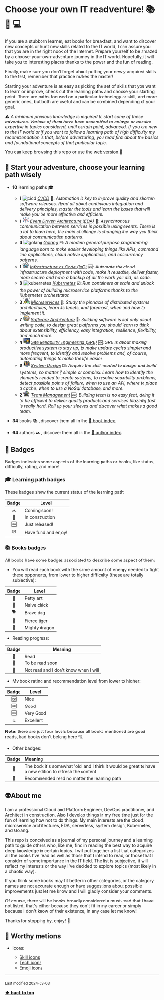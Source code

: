 
[//]: # (Auto generated file from templates)


# Choose your own IT readventure! :books: :sunrise_over_mountains: :computer:

If you are a stubborn learner, eat books for breakfast, and want to discover new concepts or hunt new skills related to the IT world, I can assure you that you are in the right nook of the Internet. Prepare yourself to be amazed by a choose-your-own-adventure journey in the IT world. Hopefully, it will take you to interesting places thanks to the power and the fun of reading.

Finally, make sure you don’t forget about putting your newly acquired skills to the test, remember that practice makes the master!

Starting your adventure is as easy as picking the set of skills that you want to learn or improve, check out the learning paths and choose your starting point. There are paths focused on a particular technology or skill, and more generic ones, but both are useful and can be combined depending of your goal.


:warning: *A minimum previous knowledge is required to start some of these adventures. Various of them have been assembled to enlarge or acquire expertise in topics considered, until certain point, advanced. If you are new to the IT world or if you want to follow a learning path of high difficulty my recommendation is that, before adventuring, you read first about the basics and foundational concepts of that particular topic.*

You can keep browsing this repo or use the [web version :rocket:](https://itreadventure.madravings.wtf).

## :checkered_flag: Start your adventure, choose your learning path wisely


- **10** learning paths :mortar_board:
  - **1** <img height="20" src="https://user-images.githubusercontent.com/25181517/183868728-b2e11072-00a5-47e2-8a4e-4ebbb2b8c554.png" alt="cicd" title="CI/CD"/> [*CI/CD*](/content/learning-paths/cicd) :construction:: *Automation is key to improve quality and shorten software releases. Read all about continuous integration and delivery principles, master the tools and learn the bases that will make you be more effective and efficient.*
  - **1** <img height="20" src="/assets/learning-paths/icons/eda.png" alt="event-driven-architecture" title="Event Driven Architecture (EDA)"/> [*Event Driven Architecture (EDA)*](/content/learning-paths/event-driven-architecture) :construction:: *Asynchronous communication between services is possible using events. There is a lot to learn here, the main challenge is changing the way you think about communication patterns.*
  - **4** <img height="20" src="https://skillicons.dev/icons?i=go" alt="golang" title="Golang"/> [*Golang*](/content/learning-paths/golang) :ballot_box_with_check:: *A modern general purpose programming language born to make easier developing things like APIs, command line applications, cloud native applications, and concurrency patterns.*
  - **1** <img height="20" src="/assets/learning-paths/icons/iac.png" alt="iac" title="Infrastructure as Code (IaC)"/> [*Infrastructure as Code (IaC)*](/content/learning-paths/iac) :new:: *Automate the cloud infrastructure deployment with code, make it reusable, deliver faster, more secure and have a backup of all the work you did, as code.*
  - **8** <img height="20" src="https://user-images.githubusercontent.com/25181517/182534006-037f08b5-8e7b-4e5f-96b6-5d2a5558fa85.png" alt="kubernetes" title="Kubernetes"/> [*Kubernetes*](/content/learning-paths/kubernetes) :ballot_box_with_check:: *Run containers at scale and unlock the power of building microservice platforms thanks to the Kubernetes orchestrator.*
  - **3** <img height="20" src="/assets/learning-paths/icons/microservices.png" alt="microservices" title="Microservices"/> [*Microservices*](/content/learning-paths/microservices) :construction:: *Study the pinnacle of distributed systems architectures, learn its tenets, and foremost, when and how to implement it.*
  - **7** <img height="20" src="/assets/learning-paths/icons/software-architecture.png" alt="software-architecture" title="Software Architecture"/> [*Software Architecture*](/content/learning-paths/software-architecture) :construction:: *Building software is not only about writing code, to design great platforms you should learn to think about extensibility, efficiency, easy integration, resilience, flexibility, and much more.*
  - **4** <img height="20" src="/assets/learning-paths/icons/sre.png" alt="sre" title="Site Reliability Engineering (SRE)"/> [*Site Reliability Engineering (SRE)*](/content/learning-paths/sre) :new:: *SRE is about making productive system to stay up, to make update cycles simpler and more frequent, to identify and resolve problems and, of course, automating things to make the life easier.*
  - **6** <img height="20" src="/assets/learning-paths/icons/system-design.png" alt="system-design" title="System Design"/> [*System Design*](/content/learning-paths/system-design) :ballot_box_with_check:: *Acquire the skill needed to design and build systems, no matter if simple or complex. Learn how to identify the elements needed to create systems, to resolve scalability problems, detect possible points of failure, when to use an API, where to place a cache, when to use a NoSql database, and more.*
  - **2** <img height="20" src="/assets/learning-paths/icons/team-management.png" alt="team-management" title="Team Management"/> [*Team Management*](/content/learning-paths/team-management) :new:: *Building team is no easy feat, doing it to be efficient to deliver quality products and services blazinlig fast is really hard. Roll up your sleeves and discover what makes a good team.*

- **34** books :books: , discover them all in the [:scroll: book index](./content/book-index.md).
- **64** authors :black_nib: , discover them all in the [:scroll: author index](./content/author-index.md).

## :name_badge: Badges

Badges indicates some aspects of the learning paths or books, like status, difficulty, rating, and more!

### :mortar_board: Learning path badges

These badges show the current status of the learning path:

| Badge | Level |
| :---: | --- |
| :soon: | Coming soon! |
| :construction: | In construction |
| :new: | Just released! |
| :ballot_box_with_check: | Have fund and enjoy! |

### :books: Books badges

All books have some badges associated to describe some aspect of them:

- You will read each book with the same amount of energy needed to fight these opponents, from lower to higher difficulty (these are totally subjective):

| Badge | Level |
| :---: | --- |
| :ant: | Petty ant |
| :hatched_chick: | Naive chick |
| :dog2: | Brave dog |
| :tiger2: | Fierce tiger |
| :dragon: | Mighty dragon |

- Reading progress:

| Badge | Meaning |
| :---: | --- |
| :green_book: | Read |
| :blue_book: | To be read soon |
| :orange_book: | Not read and I don't know when I will |

- My book rating and recommendation level from lower to higher:

| Badge  | Level     |
| :---:  | ---       |
| :ok:   | Nice      |
| :up:   | Good      |
| :cool: | Very Good |
| :top:  | Excellent |

**Note**: there are just four levels because all books mentioned are good reads, bad books don't belong here :thumbsdown:.

- Other badges:

| Badge | Meaning |
| :---:  | :---  |
| :arrows_counterclockwise: | The book it's somewhat 'old' and I think it would be great to have a new edition to refresh the content |
| :bookmark: | Recommended read no matter the learning path | 

## :alien:About me

I am a professional Cloud and Platform Engineer, DevOps practitioner, and Architect in construction. Also I develop things in my free time just for the fun of learning how not to do things. My main interests are the cloud, microservice architectures, EDA, serverless, system design, Kubernetes, and Golang.

This repo is conceived as a journal of my personal journey and a learning path to guide others who, like me, find in reading the best way to acquire deep knowledge in certain topics. I will put together a list that categorizes all the books I've read as well as those that I intend to read, or those that I consider of some importance in the IT field. The list is subjective, it will reflect my interests or the way I've decided to explore topics (most likely in a chaotic way).

If you think some books may fit better in other categories, or the category names are not accurate enough or have suggestions about possible improvements just let me know and I will gladly consider your comments. 

Of course, there will be books broadly considered a must-read that I have not listed, that's either because they don't fit in my career or simply because I don't know of their existence, in any case let me know!

Thanks for stopping by, enjoy! :open_hands:

## :pushpin: Worthy metions

- Icons:

    * [Skill icons](https://github.com/tandpfun/skill-icons)
    * [Tech icons](https://github.com/marwin1991/profile-technology-icons)
    * [Emoji icons](https://gist.github.com/kajal1106/b0bf3b9f93b4f484dc3703c8c64bbe1c)


---
<sub>Last modified 2024-03-03</sub>

[**⬆ back to top**](#choose-your-own-it-readventure-books-sunrise_over_mountains-computer)

